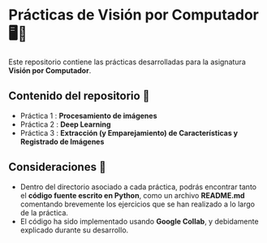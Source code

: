 # Prácticas de Visión por Computador 🖥️📸

Este repositorio contiene las prácticas desarrolladas para la asignatura **Visión por Computador**.

## Contenido del repositorio 📂
- Práctica 1 : **Procesamiento de imágenes**
- Práctica 2 : **Deep Learning**
- Práctica 3 : **Extracción (y Emparejamiento) de Características y Registrado de Imágenes**

## Consideraciones 👀
- Dentro del directorio asociado a cada práctica, podrás encontrar tanto el **código fuente escrito en Python**, como un archivo **README.md** comentando brevemente los ejercicios que se han realizado a lo largo de la práctica.
- El código ha sido implementado usando **Google Collab**, y debidamente explicado durante su desarrollo.
